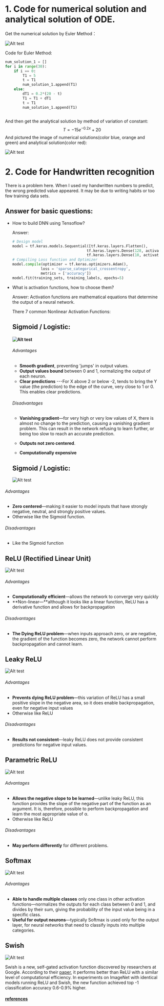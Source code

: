 # 1. Code for numerical solution and analytical solution of ODE.
Get the numerical solution by Euler Method：

![Alt test](./Euler_Method.png)

Code for Euler Method:

```python
num_solution_1 = []
for i in range(30):
    if i == 0:
        T1 = 5
        t = T1
        num_solution_1.append(T1)
    else:
        dT1 = 0.2*(20 - t)
        T1 = T1 + dT1
        t = T1
        num_solution_1.append(T1)
       
```

And then get the analytical solution by method of variation of constant:
$$
T = -15e^{-0.2x}+20
$$
And pictured the image of  numerical solutions(color blue, orange and green) and analytical solution(color red):

![Alt test](./solution.png)

# 2. Code for Handwritten recognition
There is a problem here. When I used my handwritten numbers to predict, the wrong predicted value appeared. It may be due to writing habits or too few training data sets.
## Answer for basic questions:
* How to build DNN using Tensoflow?

  Answer:

  ```python
  # Design model
  model = tf.keras.models.Sequential([tf.keras.layers.Flatten(),
                                    tf.keras.layers.Dense(128, activation=tf.nn.relu),
                                    tf.keras.layers.Dense(10, activation=tf.nn.softmax)])
  # Compiling Loss function and Optimizer
  model.compile(optimizer = tf.keras.optimizers.Adam(),
               loss = 'sparse_categorical_crossentropy',
               metrics = ['accuracy'])
  model.fit(training_sets, training_labels, epochs=5)
  ```

  

* What is activation functions, how to choose them?

  Answer: Activation functions are mathematical equations that determine the output of a neural network.

  There 7 common Nonlinear Activation Functions:

  ## Sigmoid / Logistic:

  #### ![Alt test](./sigmoid_and_logistic_graph.png)

  ###### Advantages

  * **Smooth gradient**, preventing 'jumps' in output values.
  * **Output values bound** between 0 and 1, normalizing the output of each neuron.
  * **Clear predictions** ---For X above 2 or below -2, tends to bring the Y value (the prediction) to the edge of the curve, very close to 1 or 0. This enables clear predictions.

  ###### Disadvantages

  - **Vanishing gradient**—for very high or very low values of X, there is almost no change to the prediction, causing a vanishing gradient problem. This can result in the network refusing to learn further, or being too slow to reach an accurate prediction.

  - **Outputs not zero centered**.

  - **Computationally expensive**

    

  ## Sigmoid / Logistic:

  ![Alt test](./tanhhyperbolic.png)

###### Advantages

- **Zero centered**—making it easier to model inputs that have strongly negative, neutral, and strongly positive values.
- Otherwise like the Sigmoid function.

###### Disadvantages

- Like the Sigmoid function



## ReLU (Rectified Linear Unit)

![Alt test](./relu.png)

###### Advantages

- **Computationally efficient**—allows the network to converge very quickly
- **Non-linear—**although it looks like a linear function, ReLU has a derivative function and allows for backpropagation

###### Disadvantages

- **The Dying ReLU problem**—when inputs approach zero, or are negative, the gradient of the function becomes zero, the network cannot perform backpropagation and cannot learn.



## Leaky ReLU

![Alt test](./leakyrelu.png)

###### Advantages

- **Prevents dying ReLU problem**—this variation of ReLU has a small positive slope in the negative area, so it does enable backpropagation, even for negative input values
- Otherwise like ReLU

###### Disadvantages

- **Results not consistent**—leaky ReLU does not provide consistent predictions for negative input values.



## Parametric ReLU

![Alt test](./parametricrelu-1.png)

###### Advantages

- **Allows the negative slope to be learned**—unlike leaky ReLU, this function provides the slope of the negative part of the function as an argument. It is, therefore, possible to perform backpropagation and learn the most appropriate value of α.
- Otherwise like ReLU

###### Disadvantages

- **May perform differently** for different problems.



## Softmax

![Alt test](./softmax.png)

###### Advantages

- **Able to handle multiple classes** only one class in other activation functions—normalizes the outputs for each class between 0 and 1, and divides by their sum, giving the probability of the input value being in a specific class.
- **Useful for output neurons**—typically Softmax is used only for the output layer, for neural networks that need to classify inputs into multiple categories.



## Swish

![Alt test](./swish.png)

Swish is a new, self-gated activation function discovered by researchers at Google. According to their [paper](https://arxiv.org/abs/1710.05941v1), it performs better than ReLU with a similar level of computational efficiency. In experiments on ImageNet with identical models running ReLU and Swish, the new function achieved top -1 classification accuracy 0.6-0.9% higher.

#### [references](https://missinglink.ai/guides/neural-network-concepts/7-types-neural-network-activation-functions-right/)
